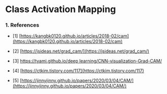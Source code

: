 # Class Activation Mapping

### 1. References

- [1] [https://kangbk0120.github.io/articles/2018-02/cam](https://kangbk0120.github.io/articles/2018-02/cam)

- [2] [https://jsideas.net/grad_cam/](https://jsideas.net/grad_cam/)

- [3] [https://tyami.github.io/deep learning/CNN-visualization-Grad-CAM/](https://tyami.github.io/deep%20learning/CNN-visualization-Grad-CAM/)

- [4] [https://ctkim.tistory.com/117](https://ctkim.tistory.com/117)

- [5] [https://jinnyjinny.github.io/papers/2020/03/04/CAM/](https://jinnyjinny.github.io/papers/2020/03/04/CAM/)